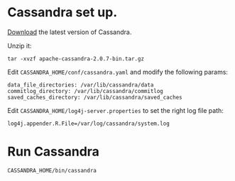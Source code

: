 # Cassandra set up.

[Download](http://cassandra.apache.org/download/) the latest version of Cassandra.

Unzip it:

	tar -xvzf apache-cassandra-2.0.7-bin.tar.gz


Edit `CASSANDRA_HOME/conf/cassandra.yaml` and modify the following params:

	data_file_directories: /var/lib/cassandra/data
	commitlog_directory: /var/lib/cassandra/commitlog
	saved_caches_directory: /var/lib/cassandra/saved_caches

Edit `CASSANDRA_HOME/log4j-server.properties` to set the right log file path:

	log4j.appender.R.File=/var/log/cassandra/system.log

# Run Cassandra

	CASSANDRA_HOME/bin/cassandra

